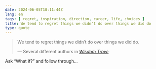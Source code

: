 ```yaml
---
date: 2024-06-05T10:11:44Z
lang: en
tags: [ regret, inspiration, direction, career, life, choices ]
title: We tend to regret things we didn't do over things we did do
type: quote
---
```


> We tend to regret things we didn’t do over things we did do.
>
> — Several different authors in <cite>[Wisdom Trove](https://wisdomtrove.com/we-tend-to-regret-things-we-didnt-do-over-things-we-did-do-quotes/)</cite>

Ask “What if?” and follow through…

